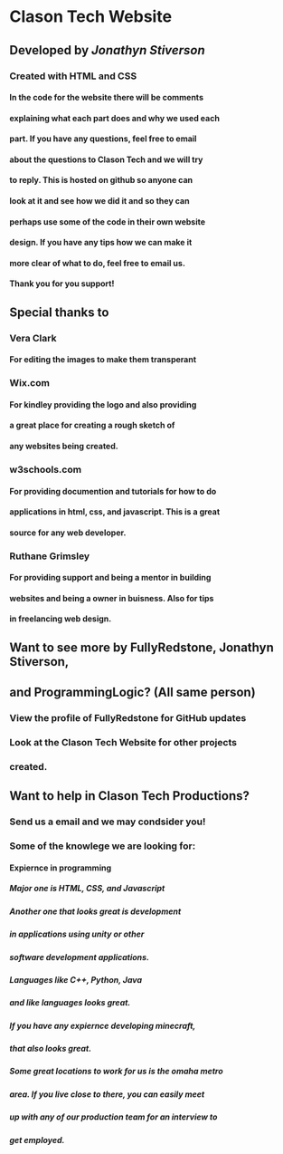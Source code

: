 # Clason Tech Website
## Developed by *Jonathyn Stiverson*
### Created with HTML and CSS
#### In the code for the website there will be comments 
#### explaining what each part does and why we used each
#### part.  If you have any questions, feel free to email
#### about the questions to Clason Tech and we will try 
#### to reply.  This is hosted on github so anyone can
#### look at it and see how we did it and so they can
#### perhaps use some of the code in their own website
#### design.  If you have any tips how we can make it 
#### more clear of what to do, feel free to email us.
#### Thank you for you support!
## Special thanks to
### Vera Clark
#### For editing the images to make them transperant
### Wix.com
#### For kindley providing the logo and also providing 
#### a great place for creating a rough sketch of 
#### any websites being created.
### w3schools.com
#### For providing documention and tutorials for how to do 
#### applications in html, css, and javascript.  This is a great 
#### source for any web developer.
### Ruthane Grimsley
#### For providing support and being a mentor in building
#### websites and being a owner in buisness.  Also for tips
#### in freelancing web design.
## Want to see more by FullyRedstone, Jonathyn Stiverson, 
## and ProgrammingLogic?  (All same person)
### View the profile of FullyRedstone for GitHub updates
### Look at the Clason Tech Website for other projects 
### created.  
## Want to help in Clason Tech Productions?
### Send us a email and we may condsider you!
### Some of the knowlege we are looking for:
#### Expiernce in programming
##### Major one is HTML, CSS, and Javascript
##### Another one that looks great is development
##### in applications using unity or other 
##### software development applications.
##### Languages like C++, Python, Java
##### and like languages looks great.
##### If you have any expiernce developing minecraft,
##### that also looks great.
##### Some great locations to work for us is the omaha metro 
##### area.  If you live close to there, you can easily meet 
##### up with any of our production team for an interview to
##### get employed.
